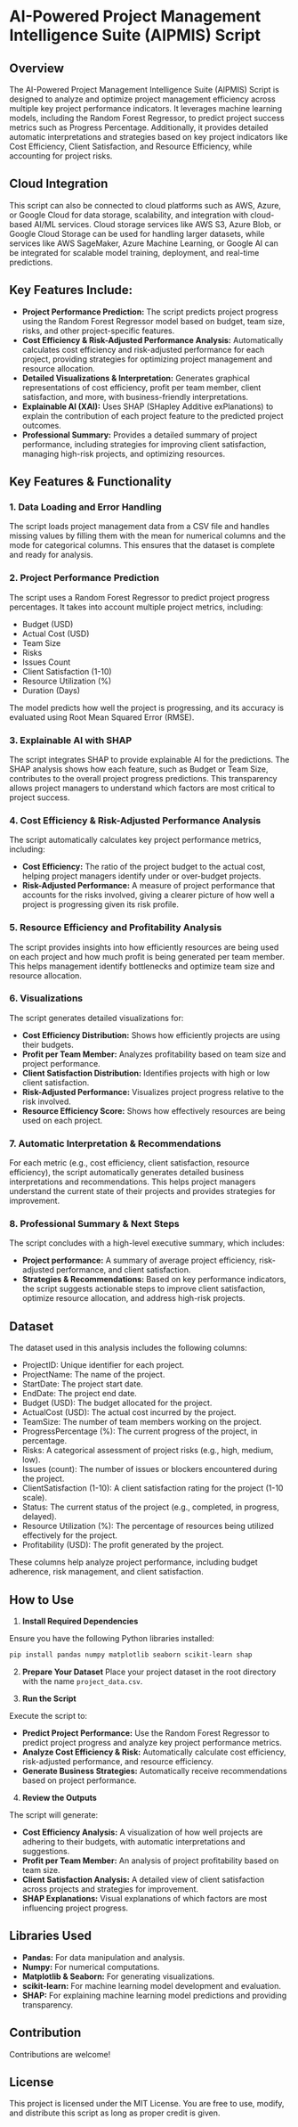 
# AI-Powered Project Management Intelligence Suite (AIPMIS) Script

## Overview

The AI-Powered Project Management Intelligence Suite (AIPMIS) Script is designed to analyze and optimize project management efficiency across multiple key project performance indicators. It leverages machine learning models, including the Random Forest Regressor, to predict project success metrics such as Progress Percentage. Additionally, it provides detailed automatic interpretations and strategies based on key project indicators like Cost Efficiency, Client Satisfaction, and Resource Efficiency, while accounting for project risks.

## Cloud Integration

This script can also be connected to cloud platforms such as AWS, Azure, or Google Cloud for data storage, scalability, and integration with cloud-based AI/ML services. Cloud storage services like AWS S3, Azure Blob, or Google Cloud Storage can be used for handling larger datasets, while services like AWS SageMaker, Azure Machine Learning, or Google AI can be integrated for scalable model training, deployment, and real-time predictions.

## Key Features Include:

- **Project Performance Prediction:** The script predicts project progress using the Random Forest Regressor model based on budget, team size, risks, and other project-specific features.
- **Cost Efficiency & Risk-Adjusted Performance Analysis:** Automatically calculates cost efficiency and risk-adjusted performance for each project, providing strategies for optimizing project management and resource allocation.
- **Detailed Visualizations & Interpretation:** Generates graphical representations of cost efficiency, profit per team member, client satisfaction, and more, with business-friendly interpretations.
- **Explainable AI (XAI):** Uses SHAP (SHapley Additive exPlanations) to explain the contribution of each project feature to the predicted project outcomes.
- **Professional Summary:** Provides a detailed summary of project performance, including strategies for improving client satisfaction, managing high-risk projects, and optimizing resources.

## Key Features & Functionality

### 1. Data Loading and Error Handling
The script loads project management data from a CSV file and handles missing values by filling them with the mean for numerical columns and the mode for categorical columns. This ensures that the dataset is complete and ready for analysis.

### 2. Project Performance Prediction
The script uses a Random Forest Regressor to predict project progress percentages. It takes into account multiple project metrics, including:

- Budget (USD)
- Actual Cost (USD)
- Team Size
- Risks
- Issues Count
- Client Satisfaction (1-10)
- Resource Utilization (%)
- Duration (Days)

The model predicts how well the project is progressing, and its accuracy is evaluated using Root Mean Squared Error (RMSE).

### 3. Explainable AI with SHAP
The script integrates SHAP to provide explainable AI for the predictions. The SHAP analysis shows how each feature, such as Budget or Team Size, contributes to the overall project progress predictions. This transparency allows project managers to understand which factors are most critical to project success.

### 4. Cost Efficiency & Risk-Adjusted Performance Analysis
The script automatically calculates key project performance metrics, including:

- **Cost Efficiency:** The ratio of the project budget to the actual cost, helping project managers identify under or over-budget projects.
- **Risk-Adjusted Performance:** A measure of project performance that accounts for the risks involved, giving a clearer picture of how well a project is progressing given its risk profile.

### 5. Resource Efficiency and Profitability Analysis
The script provides insights into how efficiently resources are being used on each project and how much profit is being generated per team member. This helps management identify bottlenecks and optimize team size and resource allocation.

### 6. Visualizations
The script generates detailed visualizations for:

- **Cost Efficiency Distribution:** Shows how efficiently projects are using their budgets.
- **Profit per Team Member:** Analyzes profitability based on team size and project performance.
- **Client Satisfaction Distribution:** Identifies projects with high or low client satisfaction.
- **Risk-Adjusted Performance:** Visualizes project progress relative to the risk involved.
- **Resource Efficiency Score:** Shows how effectively resources are being used on each project.

### 7. Automatic Interpretation & Recommendations
For each metric (e.g., cost efficiency, client satisfaction, resource efficiency), the script automatically generates detailed business interpretations and recommendations. This helps project managers understand the current state of their projects and provides strategies for improvement.

### 8. Professional Summary & Next Steps
The script concludes with a high-level executive summary, which includes:

- **Project performance:** A summary of average project efficiency, risk-adjusted performance, and client satisfaction.
- **Strategies & Recommendations:** Based on key performance indicators, the script suggests actionable steps to improve client satisfaction, optimize resource allocation, and address high-risk projects.

## Dataset

The dataset used in this analysis includes the following columns:

- ProjectID: Unique identifier for each project.
- ProjectName: The name of the project.
- StartDate: The project start date.
- EndDate: The project end date.
- Budget (USD): The budget allocated for the project.
- ActualCost (USD): The actual cost incurred by the project.
- TeamSize: The number of team members working on the project.
- ProgressPercentage (%): The current progress of the project, in percentage.
- Risks: A categorical assessment of project risks (e.g., high, medium, low).
- Issues (count): The number of issues or blockers encountered during the project.
- ClientSatisfaction (1-10): A client satisfaction rating for the project (1-10 scale).
- Status: The current status of the project (e.g., completed, in progress, delayed).
- Resource Utilization (%): The percentage of resources being utilized effectively for the project.
- Profitability (USD): The profit generated by the project.

These columns help analyze project performance, including budget adherence, risk management, and client satisfaction.

## How to Use

1. **Install Required Dependencies**

Ensure you have the following Python libraries installed:
```bash
pip install pandas numpy matplotlib seaborn scikit-learn shap
```

2. **Prepare Your Dataset**
Place your project dataset in the root directory with the name `project_data.csv`.

3. **Run the Script**

Execute the script to:

- **Predict Project Performance:** Use the Random Forest Regressor to predict project progress and analyze key project performance metrics.
- **Analyze Cost Efficiency & Risk:** Automatically calculate cost efficiency, risk-adjusted performance, and resource efficiency.
- **Generate Business Strategies:** Automatically receive recommendations based on project performance.

4. **Review the Outputs**

The script will generate:

- **Cost Efficiency Analysis:** A visualization of how well projects are adhering to their budgets, with automatic interpretations and suggestions.
- **Profit per Team Member:** An analysis of project profitability based on team size.
- **Client Satisfaction Analysis:** A detailed view of client satisfaction across projects and strategies for improvement.
- **SHAP Explanations:** Visual explanations of which factors are most influencing project progress.

## Libraries Used

- **Pandas:** For data manipulation and analysis.
- **Numpy:** For numerical computations.
- **Matplotlib & Seaborn:** For generating visualizations.
- **scikit-learn:** For machine learning model development and evaluation.
- **SHAP:** For explaining machine learning model predictions and providing transparency.

## Contribution

Contributions are welcome!

## License

This project is licensed under the MIT License. You are free to use, modify, and distribute this script as long as proper credit is given.
